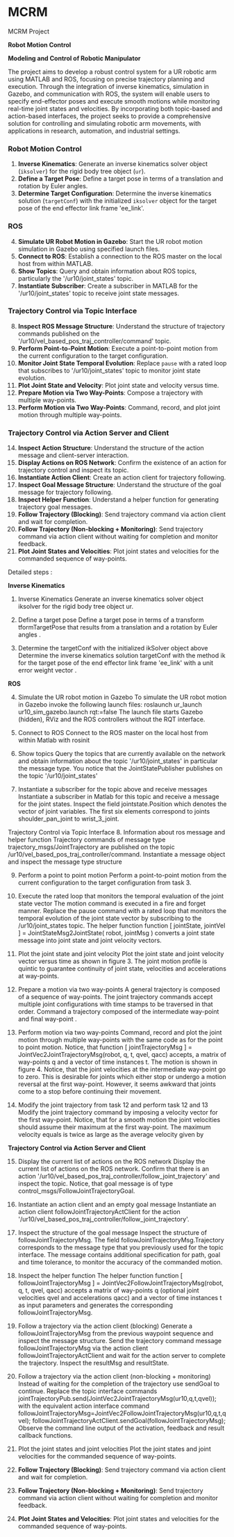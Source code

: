 # MCRM
MCRM Project

**Robot Motion Control**

**Modeling and Control of Robotic Manipulator**

The project aims to develop a robust control system for a UR robotic arm using MATLAB and ROS, focusing on precise trajectory planning and execution. Through the integration of inverse kinematics, simulation in Gazebo, and communication with ROS, the system will enable users to specify end-effector poses and execute smooth motions while monitoring real-time joint states and velocities. By incorporating both topic-based and action-based interfaces, the project seeks to provide a comprehensive solution for controlling and simulating robotic arm movements, with applications in research, automation, and industrial settings.

### Robot Motion Control
1. **Inverse Kinematics**: Generate an inverse kinematics solver object (`iksolver`) for the rigid body tree object (`ur`).
2. **Define a Target Pose**: Define a target pose in terms of a translation and rotation by Euler angles.
3. **Determine Target Configuration**: Determine the inverse kinematics solution (`targetConf`) with the initialized `iksolver` object for the target pose of the end effector link frame 'ee_link'.

### ROS
4. **Simulate UR Robot Motion in Gazebo**: Start the UR robot motion simulation in Gazebo using specified launch files.
5. **Connect to ROS**: Establish a connection to the ROS master on the local host from within MATLAB.
6. **Show Topics**: Query and obtain information about ROS topics, particularly the '/ur10/joint_states' topic.
7. **Instantiate Subscriber**: Create a subscriber in MATLAB for the '/ur10/joint_states' topic to receive joint state messages.

### Trajectory Control via Topic Interface
8. **Inspect ROS Message Structure**: Understand the structure of trajectory commands published on the '/ur10/vel_based_pos_traj_controller/command' topic.
9. **Perform Point-to-Point Motion**: Execute a point-to-point motion from the current configuration to the target configuration.
10. **Monitor Joint State Temporal Evolution**: Replace `pause` with a rated loop that subscribes to '/ur10/joint_states' topic to monitor joint state evolution.
11. **Plot Joint State and Velocity**: Plot joint state and velocity versus time.
12. **Prepare Motion via Two Way-Points**: Compose a trajectory with multiple way-points.
13. **Perform Motion via Two Way-Points**: Command, record, and plot joint motion through multiple way-points.

### Trajectory Control via Action Server and Client
14. **Inspect Action Structure**: Understand the structure of the action message and client-server interaction.
15. **Display Actions on ROS Network**: Confirm the existence of an action for trajectory control and inspect its topic.
16. **Instantiate Action Client**: Create an action client for trajectory following.
17. **Inspect Goal Message Structure**: Understand the structure of the goal message for trajectory following.
18. **Inspect Helper Function**: Understand a helper function for generating trajectory goal messages.
19. **Follow Trajectory (Blocking)**: Send trajectory command via action client and wait for completion.
20. **Follow Trajectory (Non-blocking + Monitoring)**: Send trajectory command via action client without waiting for completion and monitor feedback.
21. **Plot Joint States and Velocities**: Plot joint states and velocities for the commanded sequence of way-points.

Detailed steps :

**Inverse Kinematics**

1.	Inverse Kinematics
Generate an inverse kinematics solver object iksolver for the rigid body tree object ur.

2.	Define a target pose
Define a target pose in terms of a transform tformTargetPose that results from a translation  and a rotation by Euler angles .

3.  Determine the targetConf with the initialized ikSolver object above
Determine the inverse kinematics solution targetConf with the method ik for the target pose of the end effector link frame 'ee_link' with a unit error weight vector .

**ROS**

4.    Simulate the UR robot motion in Gazebo
To simulate the UR robot motion in Gazebo invoke the following launch files:
		roslaunch ur_launch ur10_sim_gazebo.launch rqt:=false
The launch file starts Gazebo (hidden), RViz and the ROS controllers without the RQT interface.	

5.    Connect to ROS
Connect to the ROS master on the local host from within Matlab with rosinit

6.    Show topics
Query the topics that are currently available on the network and obtain information about the topic '/ur10/joint_states' in particular the message type.
You notice that the JointStatePublisher publishes on the topic '/ur10/joint_states'

7.    Instantiate a subscriber for the topic above and receive messages
Instantiate a subscriber in Matlab for this topic and receive a message for the joint states.
Inspect the field jointstate.Position which denotes the vector of joint variables. The first six elements correspond to joints shoulder_pan_joint to wrist_3_joint.

Trajectory Control via Topic Interface
8.    Information about ros message and helper function
Trajectory commands of message type trajectory_msgs/JointTrajectory are published on the topic  /ur10/vel_based_pos_traj_controller/command. Instantiate a message object and inspect the message type structure

9.    Perform a point to point motion
Perform a point-to-point motion from the current configuration to the target configuration from task 3.

10.    Execute the rated loop that monitors the temporal evaluation of the joint state vector
The motion command is executed in a fire and forget manner. Replace the pause command with a rated loop that monitors the temporal evolution of the joint state vector by subscribing to the /ur10/joint_states topic. 
The helper function
	function [ jointState, jointVel ] = JointStateMsg2JointState( robot, jointMsg )	
converts a joint state message into joint state and joint velocity vectors.

11.    Plot the joint state and joint velocity
Plot the joint state and joint velocity vector versus time as shown in figure 3. The joint motion profile is quintic to guarantee continuity of joint state, velocities and accelerations at way-points.

12.    Prepare a motion via two way-points
A general trajectory is composed of a sequence of way-points. The joint trajectory commands accept multiple joint configurations with time stamps to be traversed in that order. Command a trajectory  composed of the intermediate way-point  and final way-point .

13.	Perform motion via two way-points
Command, record and plot the joint motion through multiple way-points with the same code as for the point to point motion. Notice, that 
	function [ jointTrajectoryMsg ] = JointVec2JointTrajectoryMsg(robot, q, t, qvel, qacc)
accepts, a matrix of way-points q and a vector of time instances t. The motion is shown in figure 4. Notice, that the joint velocities at the intermediate way-point go to zero. This is desirable for joints  which either stop or undergo a motion reversal at the first way-point. However, it seems awkward that joints  come to a stop before continuing their movement.

14.	Modify the joint trajectory from task 12 and perform task 12 and 13
Modify the joint trajectory command by imposing a velocity vector  for the first way-point. Notice, that for a smooth motion the joint velocities  should assume their maximum at the first way-point. The maximum velocity equals is twice as large as the average velocity given by

**Trajectory Control via Action Server and Client**

15.    Display the current list of actions on the ROS network
Display the current list of actions on the ROS network. Confirm that there is an action '/ur10/vel_based_pos_traj_controller/follow_joint_trajectory' and inspect the topic.
Notice, that goal message is of type control_msgs/FollowJointTrajectoryGoal.

16.	Instantiate an action client and an empty goal message
Instantiate an action client followJointTrajectoryActClient  for the action '/ur10/vel_based_pos_traj_controller/follow_joint_trajectory'.

17.    Inspect the structure of the goal message
Inspect the structure of followJointTrajectoryMsg. The field followJointTrajectoryMsg.Trajectory corresponds to	the message type that you previously used for the topic interface. The message contains additional specification for path, goal and time tolerance, to monitor the accuracy of the commanded motion. 

18.    Inspect the helper function 
The helper function 
	function [ followJointTrajectoryMsg ] = JointVec2FollowJointTrajectoryMsg(robot, q, t, qvel, qacc)
accepts a matrix of way-points q (optional joint velocities qvel and accelerations qacc) and a vector of time instances t  as input parameters and generates the corresponding followJointTrajectoryMsg.

19.    Follow a trajectory via the action client (blocking)
Generate a followJointTrajectoryMsg from the previous waypoint sequence and inspect the message structure.
Send the trajectory command message followJointTrajectoryMsg 
via the action client followJointTrajectoryActClient and wait for the action server to complete the trajectory. Inspect the resultMsg and resultState.

20.	Follow a trajectory via the action client (non-blocking + monitoring)
Instead of waiting for the completion of the trajectory use sendGoal to continue. Replace the topic interface commands
	jointTrajectoryPub.send(JointVec2JointTrajectoryMsg(ur10,q,t,qvel));
with the equivalent action interface command
	followJointTrajectoryMsg=JointVec2FollowJointTrajectoryMsg(ur10,q,t,qvel);
	followJointTrajectoryActClient.sendGoal(followJointTrajectoryMsg);
Observe the command line output of the activation, feedback and result callback functions.

21.    Plot the joint states and joint velocities
Plot the joint states and joint velocities for the commanded sequence of way-points.
19. **Follow Trajectory (Blocking)**: Send trajectory command via action client and wait for completion.
20. **Follow Trajectory (Non-blocking + Monitoring)**: Send trajectory command via action client without waiting for completion and monitor feedback.
21. **Plot Joint States and Velocities**: Plot joint states and velocities for the commanded sequence of way-points.

